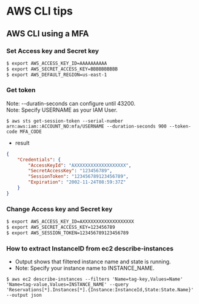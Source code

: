 # AWS CLI tips

## AWS CLI using a MFA

### Set Access key and Secret key

```bash
$ export AWS_ACCESS_KEY_ID=AAAAAAAAAA
$ export AWS_SECRET_ACCESS_KEY=BBBBBBBBBB
$ export AWS_DEFAULT_REGION=us-east-1
```

### Get token

Note: --duratin-seconds can configure until 43200.  
Note: Specify USERNAME as your IAM User.

`$ aws sts get-session-token --serial-number arn:aws:iam::ACCOUNT_NO:mfa/USERNAME --duration-seconds 900 --token-code MFA_CODE`

- result
  
```json
{
    "Credentials": {
        "AccessKeyId": "AXXXXXXXXXXXXXXXXXXX",
        "SecretAccessKey": "123456789",
        "SessionToken": "123456789123456789",
        "Expiration": "2002-11-24T08:59:37Z"
    }
}
```

### Change Access key and Secret key

```bash
$ export AWS_ACCESS_KEY_ID=AXXXXXXXXXXXXXXXXXXX
$ export AWS_SECRET_ACCESS_KEY=123456789
$ export AWS_SESSION_TOKEN=123456789123456789
```

### How to extract InstanceID from ec2 describe-instances

- Output shows that filtered instance name and state is running.
- Note: Specify your instance name to INSTANCE_NAME.

`$ aws ec2 describe-instances --filters 'Name=tag-key,Values=Name' 'Name=tag-value,Values=INSTANCE_NAME' --query 'Reservations[*].Instances[*].{Instance:InstanceId,State:State.Name}' --output json`  
